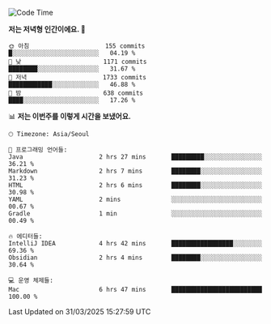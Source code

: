   <!--START_SECTION:waka-->
![Code Time](http://img.shields.io/badge/Code%20Time-531%20hrs%203%20mins-blue)

**저는 저녁형 인간이에요. 🦉** 

```text
🌞 아침                     155 commits         █░░░░░░░░░░░░░░░░░░░░░░░░   04.19 % 
🌆 낮　                     1171 commits        ████████░░░░░░░░░░░░░░░░░   31.67 % 
🌃 저녁                     1733 commits        ████████████░░░░░░░░░░░░░   46.88 % 
🌙 밤　                     638 commits         ████░░░░░░░░░░░░░░░░░░░░░   17.26 % 
```


📊 **저는 이번주를 이렇게 시간을 보냈어요.** 

```text
🕑︎ Timezone: Asia/Seoul

💬 프로그래밍 언어들: 
Java                     2 hrs 27 mins       █████████░░░░░░░░░░░░░░░░   36.21 % 
Markdown                 2 hrs 7 mins        ████████░░░░░░░░░░░░░░░░░   31.23 % 
HTML                     2 hrs 6 mins        ████████░░░░░░░░░░░░░░░░░   30.98 % 
YAML                     2 mins              ░░░░░░░░░░░░░░░░░░░░░░░░░   00.67 % 
Gradle                   1 min               ░░░░░░░░░░░░░░░░░░░░░░░░░   00.49 % 

🔥 에디터들: 
IntelliJ IDEA            4 hrs 42 mins       █████████████████░░░░░░░░   69.36 % 
Obsidian                 2 hrs 4 mins        ████████░░░░░░░░░░░░░░░░░   30.64 % 

💻 운영 체제들: 
Mac                      6 hrs 47 mins       █████████████████████████   100.00 % 
```


 Last Updated on 31/03/2025 15:27:59 UTC
<!--END_SECTION:waka-->

